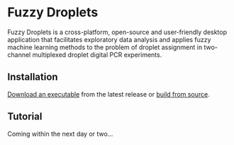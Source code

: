 # Fuzzy Droplets

Fuzzy Droplets is a cross-platform, open-source and user-friendly desktop application that facilitates exploratory data analysis and applies fuzzy machine learning methods to the problem of droplet assignment in two-channel multiplexed droplet digital PCR experiments.

## Installation

[Download an executable](https://github.com/michaelgelliot/FuzzyDroplets/releases/latest) from the latest release or [build from source](https://github.com/michaelgelliot/FuzzyDroplets/blob/main/buildFromSource.md).

## Tutorial

Coming within the next day or two...
